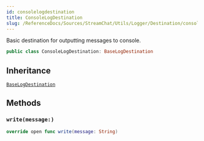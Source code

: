 ```yaml
---
id: consolelogdestination 
title: ConsoleLogDestination
slug: /ReferenceDocs/Sources/StreamChat/Utils/Logger/Destination/consolelogdestination
---
```


Basic destination for outputting messages to console.

``` swift
public class ConsoleLogDestination: BaseLogDestination 
```

## Inheritance

[`BaseLogDestination`](BaseLogDestination)

## Methods

### `write(message:)`

``` swift
override open func write(message: String) 
```
